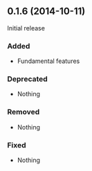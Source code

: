 ## 0.1.6 (2014-10-11)

Initial release

### Added

- Fundamental features

### Deprecated

- Nothing

### Removed

- Nothing

### Fixed

- Nothing


